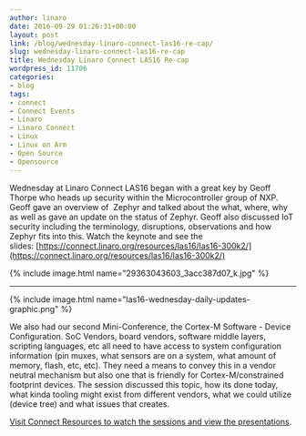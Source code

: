 ```yaml
---
author: linaro
date: 2016-09-29 01:26:31+00:00
layout: post
link: /blog/wednesday-linaro-connect-las16-re-cap/
slug: wednesday-linaro-connect-las16-re-cap
title: Wednesday Linaro Connect LAS16 Re-cap
wordpress_id: 11706
categories:
- blog
tags:
- connect
- Connect Events
- Linaro
- Linaro Connect
- Linux
- Linux on Arm
- Open Source
- Opensource
---
```

Wednesday at Linaro Connect LAS16 began with a great key by Geoff Thorpe who heads up security within the Microcontroller group of NXP. Geoff gave an overview of  Zephyr and talked about the what, where, why as well as gave an update on the status of Zephyr. Geoff also discussed IoT security including the terminology, disruptions, observations and how Zephyr fits into this. Watch the keynote and see the slides: [https://connect.linaro.org/resources/las16/las16-300k2/](https://connect.linaro.org/resources/las16/las16-300k2/)

{% include image.html name="29363043603_3acc387d07_k.jpg" %}

* * *

{% include image.html name="las16-wednesday-daily-updates-graphic.png" %}


We also had our second Mini-Conference, the Cortex-M Software - Device Configuration. SoC Vendors, board vendors, software middle layers, scripting languages, etc all need to have access to system configuration information (pin muxes, what sensors are on a system, what amount of memory, flash, etc, etc). They need a means to convey this in a vendor neutral mechanism but also one that is friendly for Cortex-M/constrained footprint devices. The session discussed this topic, how its done today, what kinda tooling might exist from different vendors, what we could utilize (device tree) and what issues that creates.


[Visit Connect Resources to watch the sessions and view the presentations](http://connect.linaro.org/resources/las16/).

